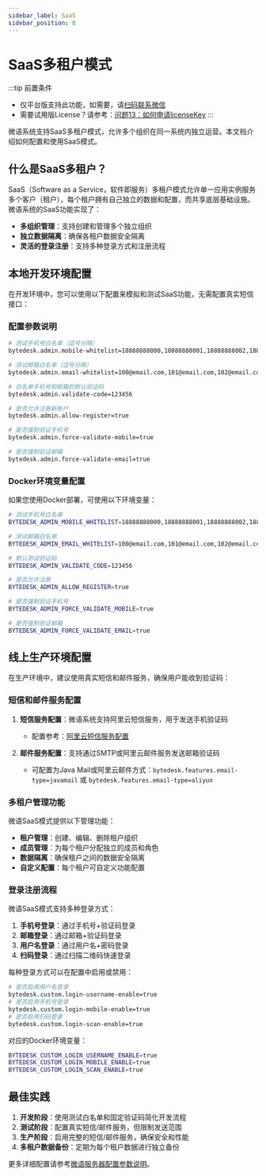 ```yaml
---
sidebar_label: SaaS
sidebar_position: 8
---
```


# SaaS多租户模式

:::tip 前置条件

- 仅平台版支持此功能，如需要，请[扫码联系微信](/img/wechat.png)
- 需要试用版License？请参考：[问题13：如何申请licenseKey](/docs/faq#问题13如何申请licensekey)
:::

微语系统支持SaaS多租户模式，允许多个组织在同一系统内独立运营。本文档介绍如何配置和使用SaaS模式。

## 什么是SaaS多租户？

SaaS（Software as a Service，软件即服务）多租户模式允许单一应用实例服务多个客户（租户），每个租户拥有自己独立的数据和配置，而共享底层基础设施。微语系统的SaaS功能实现了：

- **多组织管理**：支持创建和管理多个独立组织
- **独立数据隔离**：确保各租户数据安全隔离
- **灵活的登录注册**：支持多种登录方式和注册流程

## 本地开发环境配置

在开发环境中，您可以使用以下配置来模拟和测试SaaS功能，无需配置真实短信接口：

### 配置参数说明

```bash
# 测试手机号白名单（逗号分隔）
bytedesk.admin.mobile-whitelist=18888888000,18888888001,18888888002,18888888003,18888888004,18888888005,18888888006

# 测试邮箱白名单（逗号分隔）
bytedesk.admin.email-whitelist=100@email.com,101@email.com,102@email.com,103@email.com,104@email.com,105@email.com,106@email.com

# 白名单手机号和邮箱的默认验证码
bytedesk.admin.validate-code=123456

# 是否允许注册新账户
bytedesk.admin.allow-register=true

# 是否强制验证手机号
bytedesk.admin.force-validate-mobile=true

# 是否强制验证邮箱
bytedesk.admin.force-validate-email=true
```

### Docker环境变量配置

如果您使用Docker部署，可使用以下环境变量：

```bash
# 测试手机号白名单
BYTEDESK_ADMIN_MOBILE_WHITELIST=18888888000,18888888001,18888888002,18888888003,18888888004,18888888005,18888888006

# 测试邮箱白名单
BYTEDESK_ADMIN_EMAIL_WHITELIST=100@email.com,101@email.com,102@email.com,103@email.com,104@email.com,105@email.com

# 默认测试验证码
BYTEDESK_ADMIN_VALIDATE_CODE=123456

# 是否允许注册
BYTEDESK_ADMIN_ALLOW_REGISTER=true

# 是否强制验证手机号
BYTEDESK_ADMIN_FORCE_VALIDATE_MOBILE=true

# 是否强制验证邮箱
BYTEDESK_ADMIN_FORCE_VALIDATE_EMAIL=true
```

<!-- ![登录界面](/img/develop/saas/saas_login.png) -->

## 线上生产环境配置

在生产环境中，建议使用真实短信和邮件服务，确保用户能收到验证码：

### 短信和邮件服务配置

1. **短信服务配置**：微语系统支持阿里云短信服务，用于发送手机验证码
   - 配置参考：[阿里云短信服务配置](../deploy/config#阿里云短信服务配置---手机登录验证码)

2. **邮件服务配置**：支持通过SMTP或阿里云邮件服务发送邮箱验证码
   - 可配置为Java Mail或阿里云邮件方式：`bytedesk.features.email-type=javamail` 或 `bytedesk.features.email-type=aliyun`

### 多租户管理功能

微语SaaS模式提供以下管理功能：

- **租户管理**：创建、编辑、删除租户组织
- **成员管理**：为每个租户分配独立的成员和角色
- **数据隔离**：确保租户之间的数据安全隔离
- **自定义配置**：每个租户可自定义功能配置

### 登录注册流程

微语SaaS模式支持多种登录方式：

1. **手机号登录**：通过手机号+验证码登录
2. **邮箱登录**：通过邮箱+验证码登录
3. **用户名登录**：通过用户名+密码登录
4. **扫码登录**：通过扫描二维码快速登录

每种登录方式可以在配置中启用或禁用：

```bash
# 是否启用用户名登录
bytedesk.custom.login-username-enable=true
# 是否启用手机号登录
bytedesk.custom.login-mobile-enable=true
# 是否启用扫码登录
bytedesk.custom.login-scan-enable=true
```

对应的Docker环境变量：

```bash
BYTEDESK_CUSTOM_LOGIN_USERNAME_ENABLE=true
BYTEDESK_CUSTOM_LOGIN_MOBILE_ENABLE=true
BYTEDESK_CUSTOM_LOGIN_SCAN_ENABLE=true
```

## 最佳实践

1. **开发阶段**：使用测试白名单和固定验证码简化开发流程
2. **测试阶段**：配置真实短信/邮件服务，但限制发送范围
3. **生产阶段**：启用完整的短信/邮件服务，确保安全和性能
4. **多租户数据备份**：定期为每个租户数据进行独立备份

更多详细配置请参考[微语服务器配置参数说明](../deploy/config)。
